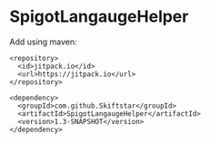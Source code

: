 # SpigotLangaugeHelper

Add using maven:
```
<repository>
  <id>jitpack.io</id>
  <url>https://jitpack.io</url>
</repository>
```
```
<dependency>
  <groupId>com.github.Skiftstar</groupId>
  <artifactId>SpigotLangaugeHelper</artifactId>
  <version>1.3-SNAPSHOT</version>
</dependency>
```
